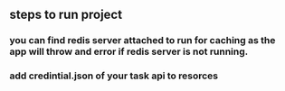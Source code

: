 ## steps to run project


### you can find redis server attached to run for caching as the app will throw and error if redis server is not running.
### add credintial.json of your task api to resorces
